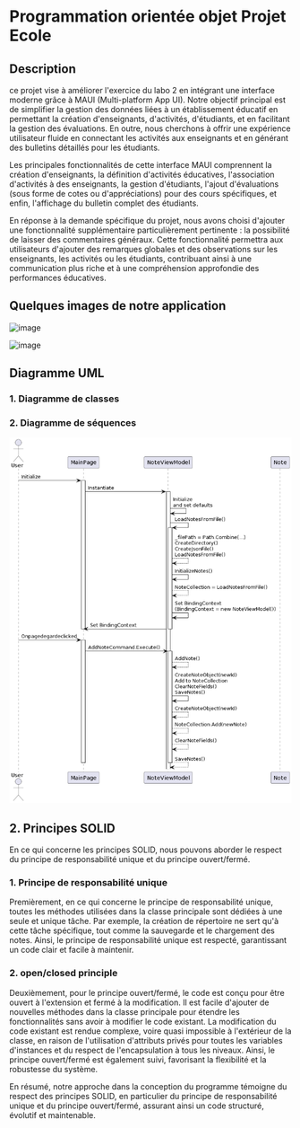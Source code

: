 # Programmation orientée objet Projet Ecole


## Description
ce projet vise à améliorer l'exercice du labo 2 en intégrant une interface moderne grâce à MAUI (Multi-platform App UI). Notre objectif principal est de simplifier la gestion des données liées à un établissement éducatif en permettant la création d'enseignants, d'activités, d'étudiants, et en facilitant la gestion des évaluations. En outre, nous cherchons à offrir une expérience utilisateur fluide en connectant les activités aux enseignants et en générant des bulletins détaillés pour les étudiants.

Les principales fonctionnalités de cette interface MAUI comprennent la création d'enseignants, la définition d'activités éducatives, l'association d'activités à des enseignants, la gestion d'étudiants, l'ajout d'évaluations (sous forme de cotes ou d'appréciations) pour des cours spécifiques, et enfin, l'affichage du bulletin complet des étudiants.

En réponse à la demande spécifique du projet, nous avons choisi d'ajouter une fonctionnalité supplémentaire particulièrement pertinente : la possibilité de laisser des commentaires généraux. Cette fonctionnalité permettra aux utilisateurs d'ajouter des remarques globales et des observations sur les enseignants, les activités ou les étudiants, contribuant ainsi à une communication plus riche et à une compréhension approfondie des performances éducatives.

## Quelques images de notre application


![image](https://github.com/Zekhayoub/POO_Projet_Ecole/assets/124704424/f9971e08-9de0-4794-9076-f8676a880d08)

![image](https://github.com/Zekhayoub/POO_Projet_Ecole/assets/124704424/0b0ca54c-00da-4c0f-a572-39850fba6d4f)



## Diagramme UML
### 1.  Diagramme de classes

### 2.  Diagramme de séquences
<p align="center">
  <img src="images/5.png" >
</p>




## 2. Principes SOLID

En ce qui concerne les principes SOLID, nous pouvons aborder le respect du principe de responsabilité unique et du principe ouvert/fermé.

### 1. Principe de responsabilité unique 
Premièrement, en ce qui concerne le principe de responsabilité unique, toutes les méthodes utilisées dans la classe principale sont dédiées à une seule et unique tâche. Par exemple, la création de répertoire ne sert qu'à cette tâche spécifique, tout comme la sauvegarde et le chargement des notes. Ainsi, le principe de responsabilité unique est respecté, garantissant un code clair et facile à maintenir.

### 2. open/closed principle
Deuxièmement, pour le principe ouvert/fermé, le code est conçu pour être ouvert à l'extension et fermé à la modification. Il est facile d'ajouter de nouvelles méthodes dans la classe principale pour étendre les fonctionnalités sans avoir à modifier le code existant. La modification du code existant est rendue complexe, voire quasi impossible à l'extérieur de la classe, en raison de l'utilisation d'attributs privés pour toutes les variables d'instances et du respect de l'encapsulation à tous les niveaux. Ainsi, le principe ouvert/fermé est également suivi, favorisant la flexibilité et la robustesse du système.

En résumé, notre approche dans la conception du programme témoigne du respect des principes SOLID, en particulier du principe de responsabilité unique et du principe ouvert/fermé, assurant ainsi un code structuré, évolutif et maintenable.
